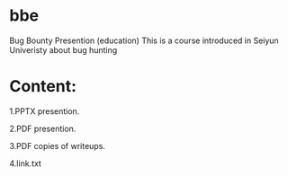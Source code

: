 # bbe
Bug Bounty Presention (education)
This is a course introduced in Seiyun Univeristy about bug hunting

# Content:
1.PPTX presention.

2.PDF presention.

3.PDF copies of writeups.

4.link.txt
